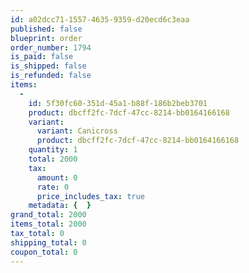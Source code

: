 ```yaml
---
id: a02dcc71-1557-4635-9359-d20ecd6c3eaa
published: false
blueprint: order
order_number: 1794
is_paid: false
is_shipped: false
is_refunded: false
items:
  -
    id: 5f30fc60-351d-45a1-b88f-186b2beb3701
    product: dbcff2fc-7dcf-47cc-8214-bb0164166168
    variant:
      variant: Canicross
      product: dbcff2fc-7dcf-47cc-8214-bb0164166168
    quantity: 1
    total: 2000
    tax:
      amount: 0
      rate: 0
      price_includes_tax: true
    metadata: {  }
grand_total: 2000
items_total: 2000
tax_total: 0
shipping_total: 0
coupon_total: 0
---
```

